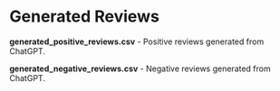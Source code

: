 # Generated Reviews

**generated_positive_reviews.csv** - Positive reviews generated from ChatGPT.

**generated_negative_reviews.csv** - Negative reviews generated from ChatGPT.

